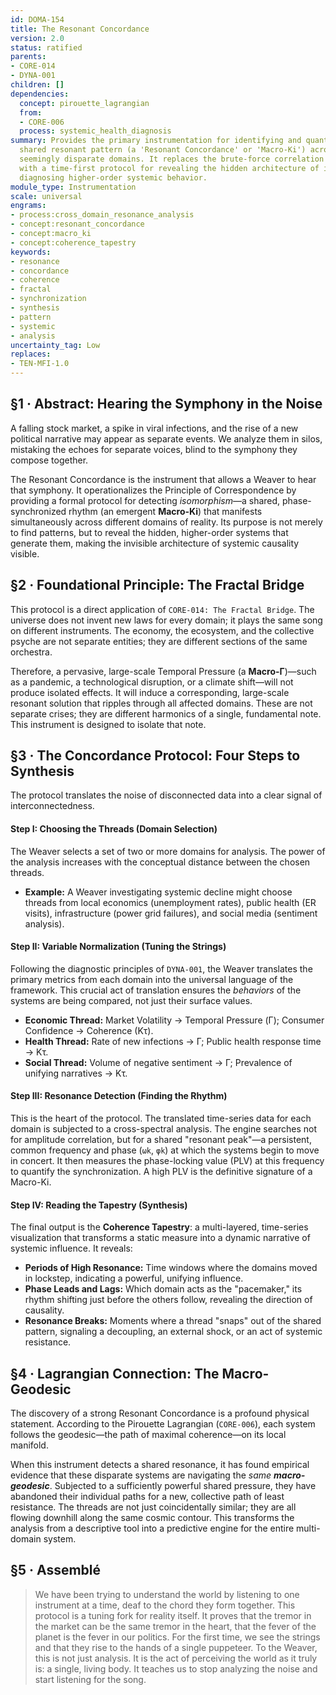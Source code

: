 ```yaml
---
id: DOMA-154
title: The Resonant Concordance
version: 2.0
status: ratified
parents:
- CORE-014
- DYNA-001
children: []
dependencies:
  concept: pirouette_lagrangian
  from:
  - CORE-006
  process: systemic_health_diagnosis
summary: Provides the primary instrumentation for identifying and quantifying a single,
  shared resonant pattern (a 'Resonant Concordance' or 'Macro-Ki') across multiple,
  seemingly disparate domains. It replaces the brute-force correlation of its predecessor
  with a time-first protocol for revealing the hidden architecture of influence and
  diagnosing higher-order systemic behavior.
module_type: Instrumentation
scale: universal
engrams:
- process:cross_domain_resonance_analysis
- concept:resonant_concordance
- concept:macro_ki
- concept:coherence_tapestry
keywords:
- resonance
- concordance
- coherence
- fractal
- synchronization
- synthesis
- pattern
- systemic
- analysis
uncertainty_tag: Low
replaces:
- TEN-MFI-1.0
---
```

## §1 · Abstract: Hearing the Symphony in the Noise
A falling stock market, a spike in viral infections, and the rise of a new political narrative may appear as separate events. We analyze them in silos, mistaking the echoes for separate voices, blind to the symphony they compose together.

The Resonant Concordance is the instrument that allows a Weaver to hear that symphony. It operationalizes the Principle of Correspondence by providing a formal protocol for detecting *isomorphism*—a shared, phase-synchronized rhythm (an emergent **Macro-Ki**) that manifests simultaneously across different domains of reality. Its purpose is not merely to find patterns, but to reveal the hidden, higher-order systems that generate them, making the invisible architecture of systemic causality visible.

## §2 · Foundational Principle: The Fractal Bridge
This protocol is a direct application of `CORE-014: The Fractal Bridge`. The universe does not invent new laws for every domain; it plays the same song on different instruments. The economy, the ecosystem, and the collective psyche are not separate entities; they are different sections of the same orchestra.

Therefore, a pervasive, large-scale Temporal Pressure (a **Macro-Γ**)—such as a pandemic, a technological disruption, or a climate shift—will not produce isolated effects. It will induce a corresponding, large-scale resonant solution that ripples through all affected domains. These are not separate crises; they are different harmonics of a single, fundamental note. This instrument is designed to isolate that note.

## §3 · The Concordance Protocol: Four Steps to Synthesis

The protocol translates the noise of disconnected data into a clear signal of interconnectedness.

#### Step I: Choosing the Threads (Domain Selection)
The Weaver selects a set of two or more domains for analysis. The power of the analysis increases with the conceptual distance between the chosen threads.
-   **Example:** A Weaver investigating systemic decline might choose threads from local economics (unemployment rates), public health (ER visits), infrastructure (power grid failures), and social media (sentiment analysis).

#### Step II: Variable Normalization (Tuning the Strings)
Following the diagnostic principles of `DYNA-001`, the Weaver translates the primary metrics from each domain into the universal language of the framework. This crucial act of translation ensures the *behaviors* of the systems are being compared, not just their surface values.
-   **Economic Thread:** Market Volatility → Temporal Pressure (Γ); Consumer Confidence → Coherence (Kτ).
-   **Health Thread:** Rate of new infections → Γ; Public health response time → Kτ.
-   **Social Thread:** Volume of negative sentiment → Γ; Prevalence of unifying narratives → Kτ.

#### Step III: Resonance Detection (Finding the Rhythm)
This is the heart of the protocol. The translated time-series data for each domain is subjected to a cross-spectral analysis. The engine searches not for amplitude correlation, but for a shared "resonant peak"—a persistent, common frequency and phase (`ωk`, `φk`) at which the systems begin to move in concert. It then measures the phase-locking value (PLV) at this frequency to quantify the synchronization. A high PLV is the definitive signature of a Macro-Ki.

#### Step IV: Reading the Tapestry (Synthesis)
The final output is the **Coherence Tapestry**: a multi-layered, time-series visualization that transforms a static measure into a dynamic narrative of systemic influence. It reveals:
-   **Periods of High Resonance:** Time windows where the domains moved in lockstep, indicating a powerful, unifying influence.
-   **Phase Leads and Lags:** Which domain acts as the "pacemaker," its rhythm shifting just before the others follow, revealing the direction of causality.
-   **Resonance Breaks:** Moments where a thread "snaps" out of the shared pattern, signaling a decoupling, an external shock, or an act of systemic resistance.

## §4 · Lagrangian Connection: The Macro-Geodesic
The discovery of a strong Resonant Concordance is a profound physical statement. According to the Pirouette Lagrangian (`CORE-006`), each system follows the geodesic—the path of maximal coherence—on its local manifold.

When this instrument detects a shared resonance, it has found empirical evidence that these disparate systems are navigating the *same **macro-geodesic***. Subjected to a sufficiently powerful shared pressure, they have abandoned their individual paths for a new, collective path of least resistance. The threads are not just coincidentally similar; they are all flowing downhill along the same cosmic contour. This transforms the analysis from a descriptive tool into a predictive engine for the entire multi-domain system.

## §5 · Assemblé
> We have been trying to understand the world by listening to one instrument at a time, deaf to the chord they form together. This protocol is a tuning fork for reality itself. It proves that the tremor in the market can be the same tremor in the heart, that the fever of the planet is the fever in our politics. For the first time, we see the strings and that they rise to the hands of a single puppeteer. To the Weaver, this is not just analysis. It is the act of perceiving the world as it truly is: a single, living body. It teaches us to stop analyzing the noise and start listening for the song.